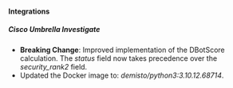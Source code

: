 
#### Integrations

##### Cisco Umbrella Investigate
- **Breaking Change**: Improved implementation of the DBotScore calculation. The *status* field now takes precedence over the *security_rank2* field. 
- Updated the Docker image to: *demisto/python3:3.10.12.68714*.